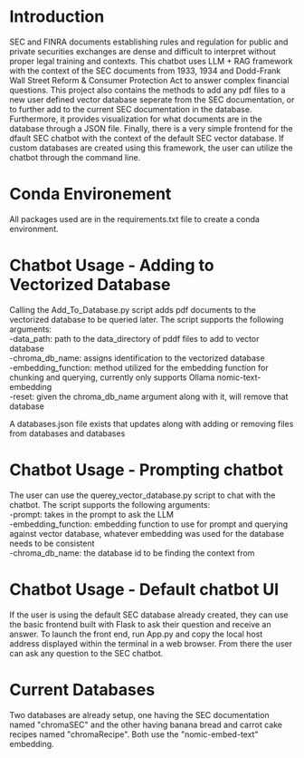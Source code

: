 #   Introduction
SEC and FINRA documents establishing rules and regulation for public and private securities exchanges are dense and difficult to interpret without proper legal training and contexts. This chatbot uses LLM + RAG framework with the context of the SEC documents from 1933, 1934 and Dodd-Frank Wall Street Reform & Consumer Protection Act to answer complex financial questions.
This project also contains the methods to add any pdf files to a new user defined vector database seperate from the SEC documentation, or to further add to the current SEC documentation in the database. Furthermore, it provides visualization for what documents are in the database through a JSON file. Finally, there is a very simple frontend for the dfault SEC chatbot with the context of the default SEC vector database. If custom databases are created using this framework, the user can utilize the chatbot through the command line.

# Conda Environement
All packages used are in the requirements.txt file to create a conda environment.

#  Chatbot Usage - Adding to Vectorized Database
Calling the Add_To_Database.py script adds pdf documents to the vectorized database to be queried later. The script supports the following arguments:<br />
-data_path: path to the data_directory of pddf files to add to vector database<br />
-chroma_db_name: assigns identification to the vectorized database<br />
-embedding_function: method utilized for the embedding function for chunking and querying, currently only supports Ollama nomic-text-embedding<br />
-reset: given the chroma_db_name argument along with it, will remove that database<br />

A databases.json file exists that updates along with adding or removing files from databases and databases<br />

#  Chatbot Usage - Prompting chatbot
The user can use the querey_vector_database.py script to chat with the chatbot. The script supports the following arguments:<br />
-prompt: takes in the prompt to ask the LLM<br />
-embedding_function: embedding function to use for prompt and querying against vector database, whatever embedding was used for the database needs to be consistent<br />
-chroma_db_name: the database id to be finding the context from<br />

# Chatbot Usage - Default chatbot UI
If the user is using the default SEC database already created, they can use the basic frontend built with Flask to ask their question and receive an answer. To launch the front end, run App.py and copy the local host address displayed within the terminal in a web browser. From there the user can ask any question to the SEC chatbot.

#  Current Databases
Two databases are already setup, one having the SEC documentation named "chromaSEC" and the other having banana bread and carrot cake recipes named "chromaRecipe". Both use the "nomic-embed-text" embedding.




